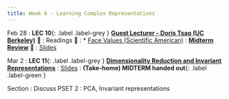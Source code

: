 ```yaml
---
title: Week 6 - Learning Complex Representations
---
```


Feb 28
: **LEC 10**{: .label .label-grey } **[Guest Lecturer - Doris Tsao (UC Berkeley)](https://harvard.hosted.panopto.com/Panopto/Pages/Viewer.aspx?id=b66b1086-f2a3-4f43-b807-ae2b01612419)** 🎥
: Readings 📖
: * [Face Values (Scientific American)](https://canvas.harvard.edu/files/14451539/download?download_frd=1)
: **[Midterm Review](https://harvard.hosted.panopto.com/Panopto/Pages/Viewer.aspx?id=11721056-11a4-4233-b7d9-ae4b000356e1)** 🎥
    : [Slides](https://canvas.harvard.edu/files/14468459/download?download_frd=1)

Mar 2
:  **LEC 11**{: .label .label-grey } **[Dimensionality Reduction and Invariant Representations](#)**
    : [Slides](#)
:  **(Take-home) MIDTERM handed out**{: .label .label-green } 

Section
: Discuss PSET 2
: PCA, Invariant representations
